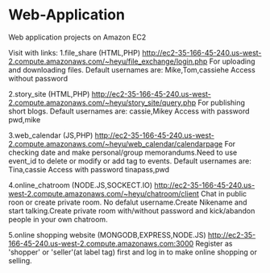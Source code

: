 # Web-Application
Web application projects on Amazon EC2

Visit with links:
1.file_share (HTML,PHP)
http://ec2-35-166-45-240.us-west-2.compute.amazonaws.com/~heyu/file_exchange/login.php
For uploading and downloading files.
Default usernames are:
Mike,Tom,cassiehe
Access without password

2.story_site (HTML,PHP)
http://ec2-35-166-45-240.us-west-2.compute.amazonaws.com/~heyu/story_site/query.php
For publishing short blogs.
Default usernames are:
cassie,Mikey
Access with password pwd,mike

3.web_calendar (JS,PHP)
http://ec2-35-166-45-240.us-west-2.compute.amazonaws.com/~heyu/web_calendar/calendarpage
For checking date and make personal/group memorandums.Need to use event_id to delete or modify or add tag to events.
Default usernames are:
Tina,cassie
Access with password tinapass,pwd

4.online_chatroom (NODE.JS,SOCKECT.IO)
http://ec2-35-166-45-240.us-west-2.compute.amazonaws.com/~heyu/chatroom/client
Chat in public roon or create private room.
No defalut username.Create Nikename and start talking.Create private room with/without password and kick/abandon people in your own chatroom.

5.online shopping website (MONGODB,EXPRESS,NODE.JS)
http://ec2-35-166-45-240.us-west-2.compute.amazonaws.com:3000
Register as 'shopper' or 'seller'(at label tag) first and log in to make online shopping or selling.
